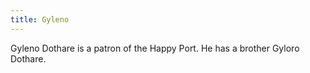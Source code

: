 ```yaml
---
title: Gyleno
---
```


Gyleno Dothare is a patron of the Happy Port. He has a brother Gyloro Dothare.


